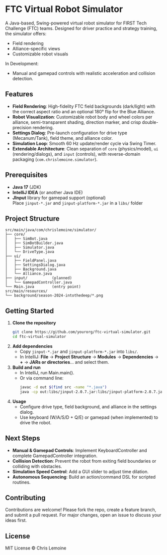 # FTC Virtual Robot Simulator
A Java-based, Swing-powered virtual robot simulator for FIRST Tech Challenge (FTC) teams.
Designed for driver practice and strategy training, the simulator offers:
- Field rendering
- Alliance-specific views
- Customizable robot visuals

In Development:
- Manual and gamepad controls with realistic acceleration and collision detection.

##  Features
- **Field Rendering**: High-fidelity FTC field backgrounds (dark/light) with the correct aspect ratio and an optional 180° flip for the Blue Alliance.
- **Robot Visualization**: Customizable robot body and wheel colors per alliance, semi-transparent shading, direction marker, and crisp double-precision rendering.
- **Settings Dialog**: Pre-launch configuration for drive type (Mecanum/Tank), field theme, and alliance color.
- **Simulation Loop**: Smooth 60 Hz update/render cycle via Swing Timer.
- **Extendable Architecture**: Clean separation of `core` (physics/model), `ui` (rendering/dialogs), and `input` (controls), with reverse-domain packaging (`com.chrislemoine.simulator`).

## Prerequisites
- **Java 17** (JDK)
- **IntelliJ IDEA** (or another Java IDE)
- **JInput** library for gamepad support (optional)  
  Place `jinput-*.jar` and `jinput-platform-*.jar` in a `libs/` folder

## Project Structure
    src/main/java/com/chrislemoine/simulator/
    ├── core/
    │   ├── SimBot.java
    │   ├── SimBotBuilder.java
    │   ├── Simulator.java
    │   └── DriveType.java
    ├── ui/
    │   ├── FieldPanel.java
    │   ├── SettingsDialog.java
    │   ├── Background.java
    │   └── Alliance.java
    ├── input/           (planned)
    │   └── GamepadController.java
    └── Main.java        (entry point)
    src/main/resources/
    └── background/season-2024-intothedeep/*.png

## Getting Started
1. **Clone the repository**  
   ```bash
   git clone https://github.com/yourorg/ftc-virtual-simulator.git
   cd ftc-virtual-simulator
2. **Add dependencies**
   - Copy `jinput-*.jar` and `jinput-platform-*.jar` into `libs/`.
   - In IntelliJ: **File** → **Project Structure** → **Modules** → **Dependencies** → **+** → **JARs or directories**… and select them.
3. **Build and run**
   - In IntelliJ, run Main.main().
   - Or via command line:
     ```bash
     javac -d out $(find src -name "*.java")
     java -cp out:libs/jinput-2.0.7.jar:libs/jinput-platform-2.0.7.jar com.chrislemoine.simulator.Main
4. **Usage**
   - Configure drive type, field background, and alliance in the settings dialog.
   - Use keyboard (W/A/S/D + Q/E) or gamepad (when implemented) to drive the robot.

## Next Steps
- **Manual & Gamepad Controls**: Implement KeyboardController and complete GamepadController integration.
- **Collision Detection**: Prevent the robot from exiting field boundaries or colliding with obstacles.
- **Simulation Speed Control**: Add a GUI slider to adjust time dilation.
- **Autonomous Sequencing**: Build an action/command DSL for scripted routines.

## Contributing
Contributions are welcome! Please fork the repo, create a feature branch, and submit a pull request. For major changes, open an issue to discuss your ideas first.

## License
MIT License © Chris Lemoine
